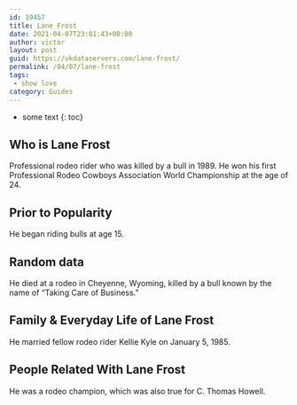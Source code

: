 ```yaml
---
id: 19457
title: Lane Frost
date: 2021-04-07T23:01:43+00:00
author: victor
layout: post
guid: https://ukdataservers.com/lane-frost/
permalink: /04/07/lane-frost
tags:
 - show love
category: Guides
---
```


* some text
{: toc}


## Who is Lane Frost



Professional rodeo rider who was killed by a bull in 1989. He won his first Professional Rodeo Cowboys Association World Championship at the age of 24.

                
                
                
## Prior to Popularity



He began riding bulls at age 15.

                
                
                
## Random data



He died at a rodeo in Cheyenne, Wyoming, killed by a bull known by the name of &#8220;Taking Care of Business.&#8221;

                
                
                
## Family & Everyday Life of Lane Frost



He married fellow rodeo rider Kellie Kyle on January 5, 1985.

                
                
                
## People Related With Lane Frost



He was a rodeo champion, which was also true for C. Thomas Howell.

                
              
            
          
          
          